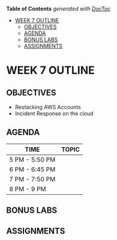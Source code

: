<!-- START doctoc generated TOC please keep comment here to allow auto update -->
<!-- DON'T EDIT THIS SECTION, INSTEAD RE-RUN doctoc TO UPDATE -->
**Table of Contents**  *generated with [DocToc](https://github.com/thlorenz/doctoc)*

- [WEEK 7 OUTLINE](#week-7-outline)
  - [OBJECTIVES](#objectives)
  - [AGENDA](#agenda)
  - [BONUS LABS](#bonus-labs)
  - [ASSIGNMENTS](#assignments)

<!-- END doctoc generated TOC please keep comment here to allow auto update -->

# WEEK 7 OUTLINE

## OBJECTIVES
- Restacking AWS Accounts
- Incident Response on the cloud

## AGENDA
TIME | TOPIC
---|---
5 PM - 5:50 PM |
6 PM - 6:45 PM |
7 PM - 7:50 PM |
8 PM - 9 PM |

## BONUS LABS


## ASSIGNMENTS
